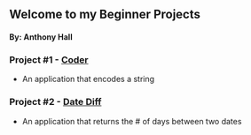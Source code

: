 ## Welcome to my Beginner Projects
#### By: Anthony Hall

### Project #1 - [Coder](https://github.com/theanthonylogan/beginner/tree/main/coder)
- An application that encodes a string

### Project #2 - [Date Diff](https://github.com/theanthonylogan/beginner/tree/main/datediff)
- An application that returns the # of days between two dates 



